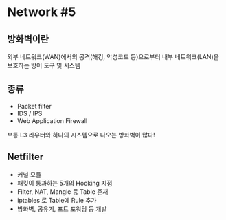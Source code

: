 # Network #5

## 방화벽이란

외부 네트워크(WAN)에서의 공격(해킹, 악성코드 등)으로부터 내부 네트워크(LAN)을 보호하는 방어 도구 및 시스템

## 종류

- Packet filter
- IDS / IPS
- Web Application Firewall

보통 L3 라우터와 하나의 시스템으로 나오는 방화벽이 많다!

## Netfilter

- 커널 모듈
- 패킷이 통과하는 5개의 Hooking 지점
- Filter, NAT, Mangle 등 Table 존재
- iptables 로 Table에 Rule 추가
- 방화벽, 공유기, 포트 포워딩 등 개발